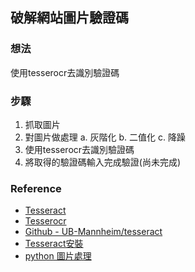 ## 破解網站圖片驗證碼
### 想法
使用tesserocr去識別驗證碼
### 步驟
1. 抓取圖片
2. 對圖片做處理
    a. 灰階化
    b. 二值化
    c. 降躁
3. 使用tesserocr去識別驗證碼
4. 將取得的驗證碼輸入完成驗證(尚未完成)

### Reference
* [Tesseract](https://tesseract-ocr.github.io/tessdoc/Downloads.html)
* [Tesserocr](https://github.com/sirfz/tesserocr)
* [Github - UB-Mannheim/tesseract](https://github.com/UB-Mannheim/tesseract/wiki)
* [Tesseract安裝](https://ithelp.ithome.com.tw/articles/10233316)
* [python 圖片處理](https://www.796t.com/article.php?id=196117)
